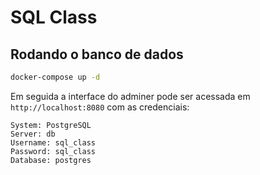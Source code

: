 # SQL Class

## Rodando o banco de dados

```bash
docker-compose up -d
```

Em seguida a interface do adminer pode ser acessada em `http://localhost:8080` com as credenciais:
```
System: PostgreSQL
Server: db
Username: sql_class
Password: sql_class
Database: postgres
```
